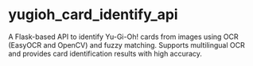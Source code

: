 # yugioh_card_identify_api
A Flask-based API to identify Yu-Gi-Oh! cards from images using OCR (EasyOCR and OpenCV) and fuzzy matching. Supports multilingual OCR and provides card identification results with high accuracy.
